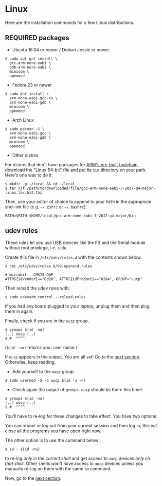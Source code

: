 # Linux

Here are the installation commands for a few Linux distributions.

## REQUIRED packages

- Ubuntu 16.04 or newer / Debian Jessie or newer

``` shell
$ sudo apt-get install \
  gcc-arm-none-eabi \
  gdb-arm-none-eabi \
  minicom \
  openocd
```

- Fedora 23 or newer

``` shell
$ sudo dnf install \
  arm-none-eabi-gcc-cs \
  arm-none-eabi-gdb \
  minicom \
  openocd
```

- Arch Linux

``` shell
$ sudo pacman -S \
  arm-none-eabi-gcc \
  arm-none-eabi-gdb \
  minicom \
  openocd
```

- Other distros

For distros that don't have packages for [ARM's pre-built toolchain](https://developer.arm.com/open-source/gnu-toolchain/gnu-rm/downloads), download the "Linux 64-bit" file and put its `bin` directory on your path. Here's one way to do it:

``` shell
$ mkdir -p ~/local && cd ~/local
$ tar xjf /path/to/downloaded/file/gcc-arm-none-eabi-7-2017-q4-major-linux.tar.bz2.tbz
```

Then, use your editor of choice to append to your `PATH` in the appropriate shell init file (e.g. `~/.zshrc` or `~/.bashrc`):

```
PATH=$PATH:$HOME/local/gcc-arm-none-eabi-7-2017-q4-major/bin
```

## udev rules

These rules let you use USB devices like the F3 and the Serial module without root privilege, i.e.
`sudo`.

Create this file in `/etc/udev/rules.d` with the contents shown below.

``` shell
$ cat /etc/udev/rules.d/99-openocd.rules
```

``` text
# microbit - CMSIS-DAP
ATTRS{idVendor}=="0d28", ATTRS{idProduct}=="0204", GROUP="uucp"
```

Then reload the udev rules with:

``` shell
$ sudo udevadm control --reload-rules
```

If you had any board plugged to your laptop, unplug them and then plug them in again.

Finally, check if you are in the `uucp` group.

``` shell
$ groups $(id -nu)
(..) uucp (..)
$ #  ^^^^
```

(`$(id -nu)` returns your user name.)

If `uucp` appears in the output. You are all set! Go to the [next section]. Otherwise, keep reading:

- Add yourself to the `uucp` group.

``` shell
$ sudo usermod -a -G uucp $(id -u -n)
```

- Check again the output of `groups`. `uucp` should be there this time!

``` shell
$ groups $(id -nu)
(..) uucp (..)
$ #  ^^^^
```

You'll have to re-log for these changes to take effect. You have two options:

You can reboot or log out from your current session and then log in; this will close all the
programs you have open right now.

The other option is to use the command below:

``` shell
$ su - $(id -nu)
```

to re-log *only in the current shell* and get access to `uucp` devices *only on that shell*. Other
shells *won't* have access to `uucp` devices unless you manually re-log on them with the same `su`
command.

Now, go to the [next section].

[next section]: ../setup/VERIFY.html
